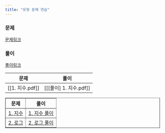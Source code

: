 ```yaml
---
title: "유형 문제 연습"
---
```

### 문제
[문제링크](https://drive.google.com/drive/folders/1P0WOPzLX3Ckxn5PX_NY3vo0GIaTkewgx)
### 풀이
[풀이링크](https://drive.google.com/drive/folders/1fbOXM93xIhCKjgg4CC21o1WWtWqE6n4R?usp=share_link)

|문제|풀이|
|---|---|
|[[1. 지수.pdf]]|[[[풀이] 1. 지수.pdf]]|

<table border="1">
<th>문제</th> <th>풀이</th> 
<tr><!-- 첫번째 줄 시작 --> 
<td><a href="/pdf/1.%20지수.pdf">1. 지수</a></td> <td><a href="/pdf/%5B풀이%5D%201.%20지수.pdf">1. 지수 풀이</a></td> </tr>
<!-- 첫번째 줄 끝 --> <tr><!-- 두번째 줄 시작 --> 
<td><a href="/pdf/2.%20로그.pdf">2. 로그</a></td> <td><a href="https://github.com/gwandae/math/raw/main/pdf/%5B%ED%92%80%EC%9D%B4%5D%202.%20%E1%84%85%E1%85%A9%E1%84%80%E1%85%B3.pdf">2. 로그 풀이</a></td> </tr>
<!-- 두번째 줄 끝 --> </table>
